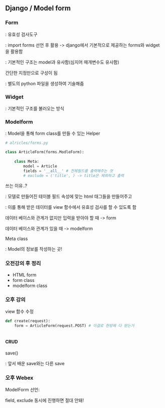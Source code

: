 ## Django / Model form



### Form

: 유효성 검사도구

: import forms 선언 후 활용 -> django에서 기본적으로 제공하는 forms와 widget을 활용함

: 기본적인 구조는 model과 유사함(심지어 매개변수도 유사함)

간단한 지정만으로 구성이 됨

: 별도의 python 파일을 생성하여 기술해줌



### Widget

: 기본적인 구조를 불러오는 방식



### Modelform

: Model을 통해 form class를 만들 수 있는 Helper

```python
# alricles/forms.py

class ArticleForm(forms.ModleForm):
    
    class Meta:
        model = Article
        fields = '__all__' # 전체필드를 출력해주는 것
        # exclude = ('title', ) -> title은 제외하고 출력

```

쓰는 이유..?

:  모델로 만들어진 테이블 필드 속성에 맞는 html 태그들을 만들어주고 

: 이를 통해 받은 데이터를 view 함수에서 유효성 검사를 할 수 있도록 함



데이터 베이스와 관계가 없지만 입력을 받아야 할 때 -> form

데이터 베이스와 관계가 있을 때 -> modelform



Meta class

: Model의 정보를 작성하는 곳!



### 오전강의 후 정리

- HTML form
- form class 
- modelform class



### 오후 강의

view 함수 수정 

```python
def create(request):
    form = ArticleForm(request.POST) # 이걸로 한방에 다 받는거
    
```



#### CRUD

save()

: 앞서 배운 save와는 다른 save



### 오후 Webex

ModelForm 선언:

field, exclude 동시에 진행하면 절대 안돼!

